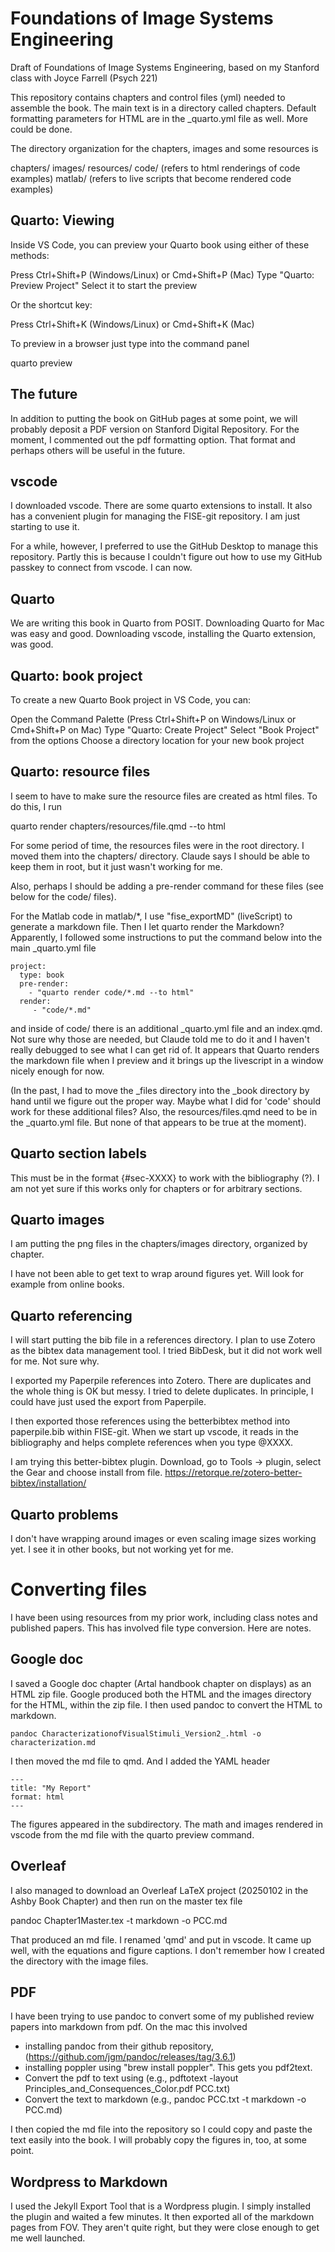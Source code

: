 # Foundations of Image Systems Engineering
Draft of Foundations of Image Systems Engineering, based on my Stanford class with Joyce Farrell (Psych 221)

This repository contains chapters and control files (yml) needed to assemble the book.  The main text is in a directory called chapters.
Default formatting parameters for HTML are in the _quarto.yml file as well.  More could be done.

The directory organization for the chapters, images and some resources is

chapters/
   images/
   resources/
code/    (refers to html renderings of code examples)
matlab/  (refers to live scripts that become rendered code examples)

## Quarto:  Viewing

Inside VS Code, you can preview your Quarto book using either of these methods:

   Press Ctrl+Shift+P (Windows/Linux) or Cmd+Shift+P (Mac)
   Type "Quarto: Preview Project"
   Select it to start the preview

Or the shortcut key:

   Press Ctrl+Shift+K (Windows/Linux) or Cmd+Shift+K (Mac)

To preview in a browser just type into the command panel

   quarto preview
   
## The future
In addition to putting the book on GitHub pages at some point, we will probably deposit a PDF version on Stanford Digital Repository.
For the moment, I commented out the pdf formatting option.  That format and perhaps others will be useful in the future.

## vscode
I downloaded vscode.  There are some quarto extensions to install.  It also has a convenient plugin for managing the FISE-git repository.  I am just starting to use it.

For a while, however, I preferred to use the GitHub Desktop to manage this repository.  Partly this is because I couldn't figure out how to use my GitHub passkey to connect from vscode. I can now.


## Quarto

We are writing this book in Quarto from POSIT.  Downloading Quarto for Mac was easy and good.  Downloading vscode, installing the Quarto extension, was good.  

## Quarto: book project

To create a new Quarto Book project in VS Code, you can:

Open the Command Palette (Press Ctrl+Shift+P on Windows/Linux or Cmd+Shift+P on Mac)
Type "Quarto: Create Project"
Select "Book Project" from the options
Choose a directory location for your new book project

## Quarto: resource files

I seem to have to make sure the resource files are created as html files. To do this, I run

   quarto render chapters/resources/file.qmd --to html

For some period of time, the resources files were in the root directory.  I moved them into the chapters/ directory.  Claude says I should be able to keep them in root, but it just wasn't working for me.  

Also, perhaps I should be adding a pre-render command for these files (see below for the code/ files).

For the Matlab code in matlab/*, I use "fise_exportMD" (liveScript) to generate a markdown file.  Then I let quarto render the Markdown? Apparently, I followed some instructions to put the command below into the main _quarto.yml file 

```
project:
  type: book
  pre-render: 
    - "quarto render code/*.md --to html"
  render: 
     - "code/*.md"
```
  
and inside of code/ there is an additional _quarto.yml file and an index.qmd. Not sure why those are needed, but Claude told me to do it and I haven't really debugged to see what I can get rid of. It appears that Quarto renders the markdown file when I preview and it brings up the livescript in a window nicely enough for now.  

(In the past, I had to move the _files directory into the _book directory by hand until we figure out the proper way.  Maybe what I did for 'code' should work for these additional files? Also, the resources/files.qmd need to be in the _quarto.yml file.  But none of that appears to be true at the moment).

## Quarto section labels

This must be in the format {#sec-XXXX} to work with the bibliography (?).  I am not yet sure if this works only for chapters or for arbitrary sections.

## Quarto images

I am putting the png files in the chapters/images directory, organized by chapter.

I have not been able to get text to wrap around figures yet.  Will look for example from online books.

## Quarto referencing

I will start putting the bib file in a references directory.  I plan to use Zotero as the bibtex data management tool.  I tried BibDesk, but it did not work well for me.  Not sure why.

I exported my Paperpile references into Zotero.  There are duplicates and the whole thing is OK but messy.  I tried to delete duplicates.  In principle, I could have just used the export from Paperpile.

I then exported those references using the betterbibtex method into paperpile.bib within FISE-git.  When we start up vscode, it reads in the bibliography and helps complete references when you type @XXXX.

I am trying this better-bibtex plugin.  Download, go to Tools -> plugin, select the Gear and choose install from file. https://retorque.re/zotero-better-bibtex/installation/

## Quarto problems

I don't have wrapping around images or even scaling image sizes working yet.  I see it in other books, but not working yet for me.

# Converting files

I have been using resources from my prior work, including class notes and published papers.  This has involved file type conversion.  Here are notes.

## Google doc
I saved a Google doc chapter (Artal handbook chapter on displays) as an HTML zip file.  Google produced both the HTML and the images directory for the HTML, within the zip file.
I then used pandoc to convert the HTML to markdown.

    pandoc CharacterizationofVisualStimuli_Version2_.html -o characterization.md

I then moved the md file to qmd.  And I added the YAML header

```
---
title: "My Report"
format: html
---
```

The figures appeared in the subdirectory.  The math and images rendered in vscode from the md file with the quarto preview command.

## Overleaf
I also managed to download an Overleaf LaTeX project  (20250102 in the Ashby Book Chapter) and then run on the master tex file

  pandoc Chapter1Master.tex -t markdown -o PCC.md

That produced an md file. I renamed 'qmd' and put in vscode.  It came up well, with the equations and figure captions.  I don't remember how I created the directory with the image files.

## PDF
I have been trying to use pandoc to convert some of my published review papers into markdown from pdf.  On the mac this involved 

* installing pandoc from their github repository, (https://github.com/jgm/pandoc/releases/tag/3.6.1)
* installing poppler using "brew install poppler".  This gets you pdf2text.
* Convert the pdf to text using (e.g., pdftotext -layout Principles_and_Consequences_Color.pdf PCC.txt)
* Convert the text to markdown (e.g., pandoc PCC.txt -t markdown -o PCC.md)

I then copied the md file into the repository so I could copy and paste the text easily into the book.
I will probably copy the figures in, too, at some point.

## Wordpress to Markdown
I used the Jekyll Export Tool that is a Wordpress plugin.  I simply installed the plugin and waited a few minutes.  It then exported all of the markdown pages from FOV.  They aren't quite right, but they were close enough to get me well launched.

